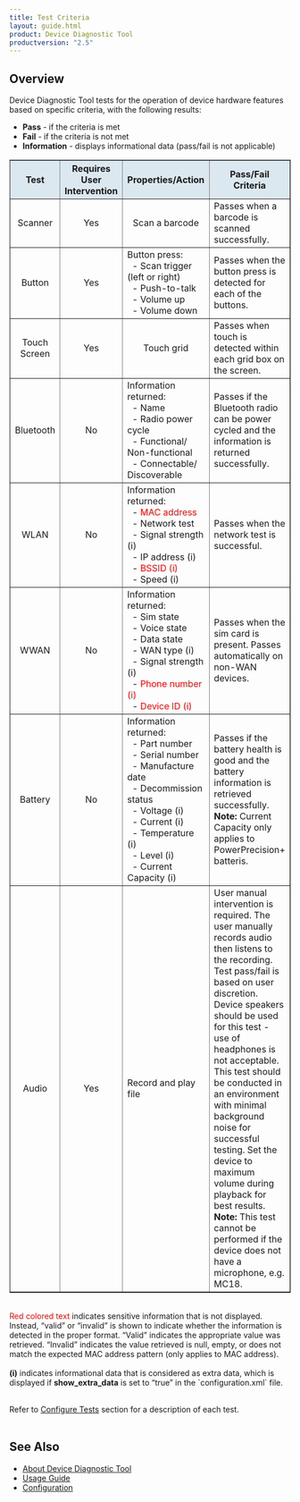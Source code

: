 ```yaml
---
title: Test Criteria
layout: guide.html
product: Device Diagnostic Tool
productversion: "2.5"
---
```


## Overview

Device Diagnostic Tool tests for the operation of device hardware features based on specific criteria, with the following results:

- **Pass** - if the criteria is met
- **Fail** - if the criteria is not met
- **Information** - displays informational data (pass/fail is not applicable)

<table class="facelift" style="width:100%" border="1" padding="5px">
  <tr bgcolor="#dce8ef">
    <th style="text-align:center">Test</th>
    <th style="text-align:center">Requires User Intervention</th>
    <th style="text-align:center">Properties/Action</th>
    <th style="text-align:center">Pass/Fail Criteria</th>
  </tr>
  <tr>
    <td style="text-align:center">Scanner</td>
    <td style="text-align:center">Yes</td>
    <td style="text-align:center">Scan a barcode</td>
    <td style="text-align:left">Passes when a barcode is scanned successfully.</td>
  </tr>
  <tr>
    <td style="text-align:center">Button</td>
    <td style="text-align:center">Yes</td>
    <td style="text-align:left">Button press:<br>&nbsp;&nbsp;- Scan trigger (left or right)<br>&nbsp;&nbsp;- Push-to-talk<br>&nbsp;&nbsp;- Volume up<br>&nbsp;&nbsp;- Volume down</td>
    <td style="text-align:left">Passes when the button press is detected for each of the buttons.</td>
  </tr>
  <tr>
    <td style="text-align:center">Touch Screen</td>
    <td style="text-align:center">Yes</td>
    <td style="text-align:center">Touch grid</td>
    <td style="text-align:left">Passes when touch is detected within each grid box on the screen.</td>
  </tr>
  <tr>
    <td style="text-align:center">Bluetooth</td>
    <td style="text-align:center">No</td>
    <td style="text-align:left">Information returned:<br>&nbsp;&nbsp;- Name<br>&nbsp;&nbsp;- Radio power cycle<br>&nbsp;&nbsp;- Functional/<br>Non-functional<br>&nbsp;&nbsp;- Connectable/<br>Discoverable</td>
    <td style="text-align:left">Passes if the Bluetooth radio can be power cycled and the information is returned successfully.</td>
  </tr>
  <tr>
    <td style="text-align:center">WLAN</td>
    <td style="text-align:center">No</td>
    <td style="text-align:left">Information returned:<br>&nbsp;&nbsp;- <font color="red">MAC address</font><br>&nbsp;&nbsp;- Network test<br>&nbsp;&nbsp;- Signal strength (i)<br>&nbsp;&nbsp;- IP address (i)<br>&nbsp;&nbsp;- <font color="red">BSSID (i)</font><br>&nbsp;&nbsp;- Speed (i)</td>
    <td style="text-align:left">Passes when the network test is successful. </td>
  </tr>
  <tr>
    <td style="text-align:center">WWAN</td>
    <td style="text-align:center">No</td>
    <td style="text-align:left">Information returned:<br>&nbsp;&nbsp;- Sim state<br>&nbsp;&nbsp;- Voice state<br>&nbsp;&nbsp;- Data state<br>&nbsp;&nbsp;- WAN type (i)<br>&nbsp;&nbsp;- Signal strength (i)<br>&nbsp;&nbsp;- <font color="red">Phone number (i)</font><br>&nbsp;&nbsp;- <font color="red">Device ID (i)</font></td>
    <td style="text-align:left">Passes when the sim card is present. Passes automatically on non-WAN devices.</td>
  </tr>
  <tr>
    <td style="text-align:center">Battery</td>
    <td style="text-align:center">No</td>
    <td style="text-align:left">Information returned:<br>&nbsp;&nbsp;- Part number<br>&nbsp;&nbsp;- Serial number<br>&nbsp;&nbsp;- Manufacture date<br>&nbsp;&nbsp;- Decommission status<br>&nbsp;&nbsp;- Voltage (i)<br>&nbsp;&nbsp;- Current (i)<br>&nbsp;&nbsp;- Temperature (i)<br>&nbsp;&nbsp;- Level (i)<br>&nbsp;&nbsp;- Current Capacity (i)</td>
    <td style="text-align:left">Passes if the battery health is good and the battery information is retrieved successfully. <b>Note: </b>Current Capacity only applies to PowerPrecision+ batteris.</td>
  </tr>
  <tr>
    <td style="text-align:center">Audio</td>
    <td style="text-align:center">Yes</td>
    <td style="text-align:left">Record and play file</td>
    <td style="text-align:left">User manual intervention is required. The user manually records audio then listens to the recording. Test pass/fail is based on user discretion. Device speakers should be used for this test - use of headphones is not acceptable. This test should be conducted in an environment with minimal background noise for successful testing. Set the device to maximum volume during playback for best results. <br><b>Note:</b> This test cannot be performed if the device does not have a microphone, e.g. MC18.</td>
  </tr>
</table>

<br />
<font color="red">Red colored text</font> indicates sensitive information that is not displayed.  Instead, “valid” or “invalid” is shown to indicate whether the information is detected in the proper format. “Valid” indicates the appropriate value was retrieved. “Invalid” indicates the value retrieved is null, empty, or does not match the expected MAC address pattern (only applies to MAC address).<br /><br />
<b>(i)</b> indicates informational data that is considered as extra data, which is displayed if <b>show_extra_data</b> is set to “true” in the `configuration.xml` file.
<br/>
<br/>

Refer to [Configure Tests](../configuration#configuretests) section for a description of each test.
<br>
<br>

## <!-- -->

## See Also

- [About Device Diagnostic Tool](../about)
- [Usage Guide](../usage)
- [Configuration](../configuration)
